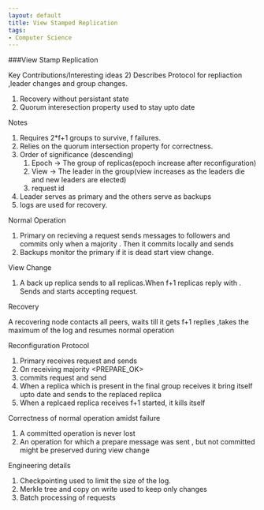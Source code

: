 ```yaml
---
layout: default
title: View Stamped Replication
tags:
- Computer Science 
---
```

###View Stamp Replication

Key Contributions/Interesting ideas
2) Describes Protocol for repliaction ,leader changes and group changes.
1) Recovery without persistant state
3) Quorum interesection property used to stay upto date

Notes

1) Requires 2*f+1 groups to survive, f failures.
2) Relies on the quorum intersection property for correctness.
3) Order of significance (descending)
	1) Epoch -> The group of replicas(epoch increase after reconfiguration)
	2) View  -> The leader in the group(view increases as the leaders die and new leaders are elected)
	3) request id 
4) Leader serves as primary and the others serve as backups
5) logs are used for recovery.


Normal Operation


1) Primary on recieving a request sends <PREPARE> messages to followers and commits only 
when a majority <ACCEPT> . Then it commits locally and sends <commit OK>
2) Backups monitor the primary if it is dead start view change.

View Change


1) A back up replica sends <STARTVIEW> to all replicas.When f+1 replicas reply with <DOVIEW>.
Sends <STARTVIEW>  and starts accepting request.

Recovery


A recovering node contacts all peers, waits till it gets f+1 replies ,takes the maximum of 
the log and resumes normal operation


Reconfiguration Protocol


1) Primary receives request and sends <PREPARE>
2) On receiving majority <PREPARE_OK>
3) commits request and send <START EPOCH>
4) When a replica which is present in the final group receives it
bring itself upto date and sends <EPOCH STARTED> to the replaced replica
5) When a replcaed replica receives f+1 started, it kills itself

Correctness of normal operation amidst failure
1) A committed operation is never lost
2) An operation for which a prepare message was sent , but not committed might be preserved during view change

Engineering details
1) Checkpointing used to limit the size of the log.
2) Merkle tree and copy on write used to keep only changes
3) Batch processing of requests
